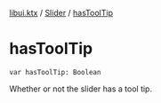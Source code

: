 [libui.ktx](../README.md) / [Slider](README.md) / [hasToolTip](has-tool-tip.md)

# hasToolTip

`var hasToolTip: Boolean`

Whether or not the slider has a tool tip.
